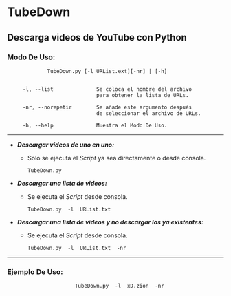 # TubeDown
## Descarga videos de YouTube con Python

### Modo De Uso:

                 TubeDown.py [-l URList.ext][-nr] | [-h]


         -l, --list              Se coloca el nombre del archivo
                                 para obtener la lista de URLs.

         -nr, --norepetir        Se añade este argumento después
                                 de seleccionar el archivo de URLs.

         -h, --help              Muestra el Modo De Uso.


- - -


 * ___Descargar videos de uno en uno:___
 
    - Solo se ejecuta el _Script_ ya sea directamente o desde consola.
        
        ```batch
        TubeDown.py
        ```
 * ___Descargar una lista de videos:___
 
    - Se ejecuta el _Script_ desde consola.
        
        ```batch
        TubeDown.py  -l  URList.txt
        ```
        
 * ___Descargar una lista de videos y no descargar los ya existentes:___
 
    - Se ejecuta el _Script_ desde consola.
        
        ```batch
        TubeDown.py  -l  URList.txt  -nr
        ```

- - -

### Ejemplo De Uso:

```batch
                      TubeDown.py  -l  xD.zion  -nr
```
